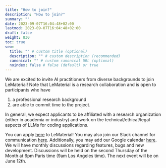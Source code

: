 ```yaml
---
title: "How to join?"
description: "How to join?"
summary: ""
date: 2023-09-07T16:04:48+02:00
lastmod: 2023-09-07T16:04:48+02:00
draft: false
weight: 830
toc: true
seo:
  title: "" # custom title (optional)
  description: "" # custom description (recommended)
  canonical: "" # custom canonical URL (optional)
  noindex: false # false (default) or true
---
```


We are excited to invite AI practitioners from diverse backgrounds to join LeMaterial! Note that LeMaterial is a research collaboration and is open to participants who have

1. a professional research background
2. are able to commit time to the project.

In general, we expect applicants to be affiliated with a research organization (either in academia or industry) and work on the technical/ethical/legal aspects of LLMs for coding applications.

You can apply [here](https://forms.gle/KvZLmo12Ps7252gi9) to LeMaterial! You may also join our Slack channel for communication [here](https://join.slack.com/t/lematerial/shared_invite/zt-2ympg7n9w-2JlSYfNqE7e6ptsigg6WYQ). Additionally, you may add our Google calendar [here](https://calendar.google.com/calendar/u/0?cid=Y183NTM1YTFkNGFlNDQxY2I5MGRjMDE5MWIzZjRkNDYyNjVhYzVjOTRmMzk5MjE3MjNkYWMwMTViNzg5NDYyMGQ2QGdyb3VwLmNhbGVuZGFyLmdvb2dsZS5jb20). We will have monthly discussions regarding features, bugs and new development. Discussions will be held on the second Thursday of the Month at 6pm Paris time (9am Los Angeles time). The next event will be on June 12th.
